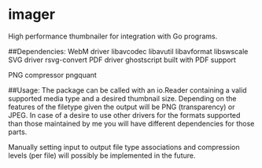# imager
High performance thumbnailer for integration with Go programs.

##Dependencies:
 WebM driver
  libavcodec 
  libavutil 
  libavformat 
  libswscale
SVG driver
  rsvg-convert
 PDF driver
  ghostscript built with PDF support

 PNG compressor
  pngquant

##Usage:
The package can be called with an io.Reader containing a valid  supported media type and a desired thumbnail size. Depending on the features of the filetype given the output will be PNG (transparency) or JPEG.
In case of a desire to use other drivers for the formats supported than those maintained by me you will have different dependencies for those parts.

Manually setting input to output file type associations and compression levels (per file) will possibly be implemented in the future. 
